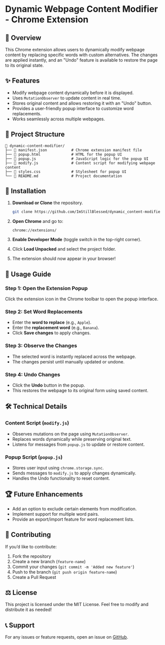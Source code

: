 # Dynamic Webpage Content Modifier - Chrome Extension

## 📌 Overview

This Chrome extension allows users to dynamically modify webpage content by replacing specific words with custom alternatives. The changes are applied instantly, and an "Undo" feature is available to restore the page to its original state.

## ✨ Features

- Modify webpage content dynamically before it is displayed.
- Uses `MutationObserver` to update content in real time.
- Stores original content and allows restoring it with an "Undo" button.
- Provides a user-friendly popup interface to customize word replacements.
- Works seamlessly across multiple webpages.

## 📂 Project Structure

```
📁 dynamic-content-modifier/
├── 📄 manifest.json           # Chrome extension manifest file
├── 📄 popup.html              # HTML for the popup UI
├── 📄 popup.js                # JavaScript logic for the popup UI
├── 📄 modify.js               # Content script for modifying webpage content
├── 📄 styles.css              # Stylesheet for popup UI
└── 📄 README.md               # Project documentation
```

## 🔧 Installation

1. **Download or Clone** the repository.

   ```sh
   git clone https://github.com/ImStillBlessed/dynamic_content-modifier.git
   ```

2. **Open Chrome** and go to:

   ```
   chrome://extensions/
   ```

3. **Enable Developer Mode** (toggle switch in the top-right corner).

4. Click **Load Unpacked** and select the project folder.

5. The extension should now appear in your browser!

## 📖 Usage Guide

### Step 1: Open the Extension Popup

Click the extension icon in the Chrome toolbar to open the popup interface.

### Step 2: Set Word Replacements

- Enter the **word to replace** (e.g., `Apple`).
- Enter the **replacement word** (e.g., `Banana`).
- Click **Save changes** to apply changes.

### Step 3: Observe the Changes

- The selected word is instantly replaced across the webpage.
- The changes persist until manually updated or undone.

### Step 4: Undo Changes

- Click the **Undo** button in the popup.
- This restores the webpage to its original form using saved content.

## 🛠️ Technical Details

### **Content Script (`modify.js`)**

- Observes mutations on the page using `MutationObserver`.
- Replaces words dynamically while preserving original text.
- Listens for messages from `popup.js` to update or restore content.

### **Popup Script (`popup.js`)**

- Stores user input using `chrome.storage.sync`.
- Sends messages to `modify.js` to apply changes dynamically.
- Handles the Undo functionality to reset content.

## 🏆 Future Enhancements

- Add an option to exclude certain elements from modification.
- Implement support for multiple word pairs.
- Provide an export/import feature for word replacement lists.

## 🤝 Contributing

If you’d like to contribute:

1. Fork the repository
2. Create a new branch (`feature-name`)
3. Commit your changes (`git commit -m 'Added new feature'`)
4. Push to the branch (`git push origin feature-name`)
5. Create a Pull Request

## ⚖️ License

This project is licensed under the MIT License. Feel free to modify and distribute it as needed!

## 📞 Support

For any issues or feature requests, open an issue on [GitHub](https://github.com/ImStillBlessed/dynamic_content-modifier/issues).
